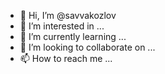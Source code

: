 - 👋 Hi, I’m @savvakozlov
- 👀 I’m interested in ...
- 🌱 I’m currently learning ...
- 💞️ I’m looking to collaborate on ...
- 📫 How to reach me ...

<!---
savvakozlov/savvakozlov is a ✨ special ✨ repository because its `README.md` (this file) appears on your GitHub profile.
You can click the Preview link to take a look at your changes.
--->
